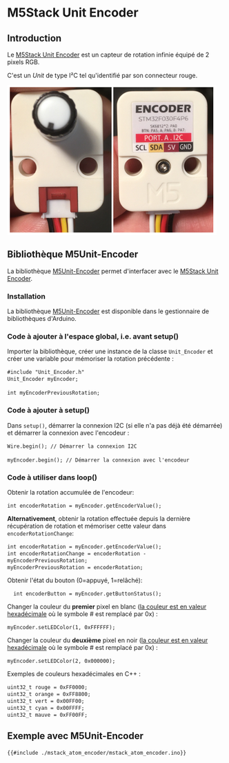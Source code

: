 # M5Stack Unit Encoder

## Introduction

Le [M5Stack Unit Encoder](https://docs.m5stack.com/en/unit/encoder) est un capteur de rotation infinie équipé de 2 pixels RGB.

C'est un *Unit* de type I²C tel qu'identifié par son connecteur rouge.

![Photo de l'avant et l'arrière du M5Stack Unit Encoder](./unit_encoder.png)

## Bibliothèque M5Unit-Encoder

La bibliothèque [M5Unit-Encoder](https://github.com/m5stack/M5Unit-Encoder) permet d'interfacer avec le [M5Stack Unit Encoder](https://docs.m5stack.com/en/unit/encoder).

###  Installation

La bibliothèque [M5Unit-Encoder](https://github.com/m5stack/M5Unit-Encoder) est disponible dans le gestionnaire de bibliothèques d'Arduino.

### Code à ajouter à l'espace global, i.e. avant setup()

Importer la bibliothèque, créer une instance de la classe `Unit_Encoder` et créer une variable pour mémoriser la rotation précédente :
```arduino
#include "Unit_Encoder.h"
Unit_Encoder myEncoder;

int myEncoderPreviousRotation;
```

### Code à ajouter à setup()

Dans `setup()`, démarrer la connexion I2C (si elle n'a pas déjà été démarrée) et démarrer la connexion avec l'encodeur :
```arduino
Wire.begin(); // Démarrer la connexion I2C

myEncoder.begin(); // Démarrer la connexion avec l'encodeur
```

### Code à utiliser dans loop()

Obtenir la rotation accumulée de l'encodeur:
```arduino
int encoderRotation = myEncoder.getEncoderValue();
```

**Alternativement**, obtenir la rotation effectuée depuis la dernière récupération de rotation et mémoriser cette valeur dans `encoderRotationChange`:
```arduino
int encoderRotation = myEncoder.getEncoderValue();
int encoderRotationChange = encoderRotation - myEncoderPreviousRotation;
myEncoderPreviousRotation = encoderRotation;
```

Obtenir l'état du bouton (0=appuyé, 1=relâché):
```arduino
  int encoderButton = myEncoder.getButtonStatus();
```

Changer la couleur du **premier** pixel en blanc ([la couleur est en valeur hexadécimale](https://htmlcolorcodes.com/color-picker/) où le symbole # est remplacé par 0x) :
```arduino
myEncoder.setLEDColor(1, 0xFFFFFF);
```

Changer la couleur du **deuxième** pixel en noir ([la couleur est en valeur hexadécimale](https://htmlcolorcodes.com/color-picker/) où le symbole # est remplacé par 0x) :
```arduino
myEncoder.setLEDColor(2, 0x000000);
```

Exemples de couleurs hexadécimales en C++ :
```arduino
uint32_t rouge = 0xFF0000;
uint32_t orange = 0xFF8800;
uint32_t vert = 0x00FF00;
uint32_t cyan = 0x00FFFF;
uint32_t mauve = 0xFF00FF;
```

##  Exemple avec M5Unit-Encoder
```arduino
{{#include ./mstack_atom_encoder/mstack_atom_encoder.ino}}
```